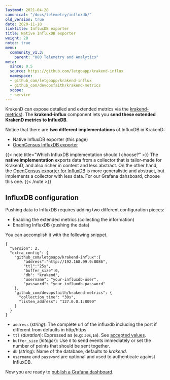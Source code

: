 ```yaml
---
lastmod: 2021-04-28
canonical: "/docs/telemetry/influxdb/"
old_version: true
date: 2020-11-18
linktitle: InfluxDB exporter
title: Native InfluxDB exporter
weight: 20
notoc: true
menu:
  community_v1.3:
    parent: "080 Telemetry and Analytics"
meta:
  since: 0.5
  source: https://github.com/letgoapp/krakend-influx
  namespace:
  - github_com/letgoapp/krakend-influx
  - github_com/devopsfaith/krakend-metrics
  scope:
  - service
---
```


KrakenD can expose detailed and extended metrics via the [krakend-metrics](/docs/v1.3/extended-metrics/influxdb/)). The **krakend-influx** component lets you **send these extended KrakenD metrics to InfluxDB**.

Notice that there are **two different implementations** of InfluxDB in KrakenD:

- Native InfluxDB exporter (this page)
- [OpenCensus InfluxDB exporter](/docs/v1.3/telemetry/influxdb/)

{{< note title="Which InfluxDB implementation should I choose?" >}}
The **native implementation** exports data from a collector that is tailor-made for KrakenD, and also richer in content and less abstract. On the other hand, the [OpenCensus exporter for InfluxDB](/docs/v1.3/telemetry/influxdb/) is more generalistic and abstract, but implements a collector with less data. For our Grafana dahsboard, choose this one.
{{< /note >}}

## InfluxDB configuration

Pushing data to InfluxDB requires adding two different configuration pieces:

- Enabling the extended metrics (collecting the information)
- Enabling InfluxDB (pushing the data)

You can accomplish it with the following snippet.

    {
      "version": 2,
      "extra_config": {
        "github_com/letgoapp/krakend-influx":{
            "address":"http://192.168.99.9:8086",
            "ttl":"25s",
            "buffer_size":0,
            "db": "krakend",
            "username": "your-influxdb-user",
            "password": "your-influxdb-password"
        },
        "github_com/devopsfaith/krakend-metrics": {
          "collection_time": "30s",
          "listen_address": "127.0.0.1:8090"
        }
      }
    }

- `address` (*string*): The complete url of the influxdb including the port if different from defaults in http/https
- `ttl` (*duration*): Expressed as <value><units> (e.g: `30s`,`1m`). See [accepted values](https://golang.org/pkg/time/#ParseDuration).
- `buffer_size` (*integer*): Use `0` to send events immediately or set the number of points that should be sent together.
- `db` (*string*): Name of the database, defaults to *krakend*.
- `username` and `password` are optional and used to authenticate against InfluxDB.

Now you are ready to [publish a Grafana dashboard](/docs/v1.3/extended-metrics/grafana/).
